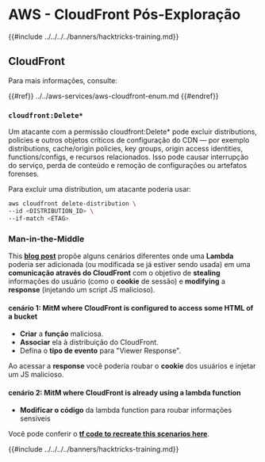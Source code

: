 # AWS - CloudFront Pós-Exploração

{{#include ../../../../banners/hacktricks-training.md}}

## CloudFront

Para mais informações, consulte:

{{#ref}}
../../aws-services/aws-cloudfront-enum.md
{{#endref}}

### `cloudfront:Delete*`
Um atacante com a permissão cloudfront:Delete* pode excluir distributions, policies e outros objetos críticos de configuração do CDN — por exemplo distributions, cache/origin policies, key groups, origin access identities, functions/configs, e recursos relacionados. Isso pode causar interrupção do serviço, perda de conteúdo e remoção de configurações ou artefatos forenses.

Para excluir uma distribution, um atacante poderia usar:
```bash
aws cloudfront delete-distribution \
--id <DISTRIBUTION_ID> \
--if-match <ETAG>
```
### Man-in-the-Middle

This [**blog post**](https://medium.com/@adan.alvarez/how-attackers-can-misuse-aws-cloudfront-access-to-make-it-rain-cookies-acf9ce87541c) propõe alguns cenários diferentes onde uma **Lambda** poderia ser adicionada (ou modificada se já estiver sendo usada) em uma **comunicação através do CloudFront** com o objetivo de **stealing** informações do usuário (como o **cookie** de sessão) e **modifying** a **response** (injetando um script JS malicioso).

#### cenário 1: MitM where CloudFront is configured to access some HTML of a bucket

- **Criar** a **função** maliciosa.
- **Associar** ela à distribuição do CloudFront.
- Defina o **tipo de evento** para "Viewer Response".

Ao acessar a **response** você poderia roubar o **cookie** dos usuários e injetar um JS malicioso.

#### cenário 2: MitM where CloudFront is already using a lambda function

- **Modificar o código** da lambda function para roubar informações sensíveis

Você pode conferir o [**tf code to recreate this scenarios here**](https://github.com/adanalvarez/AWS-Attack-Scenarios/tree/main).

{{#include ../../../../banners/hacktricks-training.md}}
